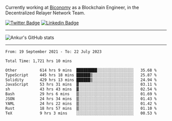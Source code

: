 Currently working at [Biconomy](https://biconomy.io/) as a Blockchain Engineer, in the Decentralized Relayer Network Team.

 [![Twitter Badge](https://img.shields.io/badge/-@ankurdubey521-1ca0f1?style=flat-square&labelColor=1ca0f1&logo=twitter&logoColor=white&link=https://twitter.com/ankurdubey521)](https://twitter.com/ankurdubey521) [![Linkedin Badge](https://img.shields.io/badge/-ankurdubey521-blue?style=flat-square&logo=Linkedin&logoColor=white&link=https://www.linkedin.com/in/ankurdubey521/)](https://www.linkedin.com/in/ankurdubey521/)

<hr/>

![Ankur's GitHub stats](https://github-readme-stats.vercel.app/api?username=ankurdubey521&count_private=true&theme=radical)

<hr/>

<!--START_SECTION:waka-->

```txt
From: 19 September 2021 - To: 22 July 2023

Total Time: 1,721 hrs 10 mins

Other          614 hrs 9 mins  █████████░░░░░░░░░░░░░░░░   35.68 %
TypeScript     445 hrs 18 mins ██████▒░░░░░░░░░░░░░░░░░░   25.87 %
Solidity       429 hrs 13 mins ██████▒░░░░░░░░░░░░░░░░░░   24.94 %
JavaScript     53 hrs 31 mins  ▓░░░░░░░░░░░░░░░░░░░░░░░░   03.11 %
sh             43 hrs 43 mins  ▓░░░░░░░░░░░░░░░░░░░░░░░░   02.54 %
Bash           29 hrs 6 mins   ▒░░░░░░░░░░░░░░░░░░░░░░░░   01.69 %
JSON           24 hrs 34 mins  ▒░░░░░░░░░░░░░░░░░░░░░░░░   01.43 %
YAML           24 hrs 22 mins  ▒░░░░░░░░░░░░░░░░░░░░░░░░   01.42 %
Rust           18 hrs 57 mins  ▒░░░░░░░░░░░░░░░░░░░░░░░░   01.10 %
TeX            9 hrs 3 mins    ░░░░░░░░░░░░░░░░░░░░░░░░░   00.53 %
```

<!--END_SECTION:waka-->
